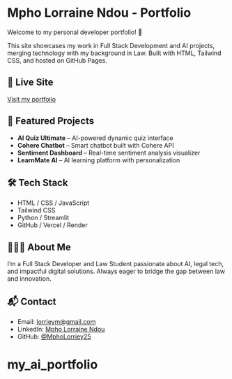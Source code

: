 # Mpho Lorraine Ndou - Portfolio

Welcome to my personal developer portfolio! 🚀

This site showcases my work in Full Stack Development and AI projects, merging technology with my background in Law. Built with HTML, Tailwind CSS, and hosted on GitHub Pages.

## 🔗 Live Site

[Visit my portfolio](https://your-username.github.io/your-repo-name)

## 🧩 Featured Projects

- **AI Quiz Ultimate** – AI-powered dynamic quiz interface  
- **Cohere Chatbot** – Smart chatbot built with Cohere API  
- **Sentiment Dashboard** – Real-time sentiment analysis visualizer  
- **LearnMate AI** – AI learning platform with personalization

## 🛠️ Tech Stack

- HTML / CSS / JavaScript  
- Tailwind CSS  
- Python / Streamlit  
- GitHub / Vercel / Render

## 👩🏽‍🎓 About Me

I’m a Full Stack Developer and Law Student passionate about AI, legal tech, and impactful digital solutions. Always eager to bridge the gap between law and innovation.

## 📬 Contact

- Email: lorrieym@gmail.com  
- LinkedIn: [Mpho Lorraine Ndou](https://www.linkedin.com/in/mpho-lorraine-ndou-64bbba199/)
- GitHub: [@MphoLorriey25](https://github.com/MphoLorriey25)
# my_ai_portfolio
